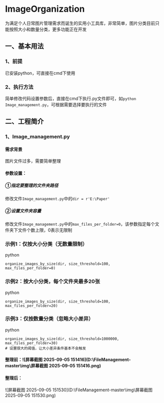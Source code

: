 # ImageOrganization
为满足个人日常图片管理需求而诞生的实用小工具库，非常简单，图片分类目前只能按照大小和数量分类，更多功能正在开发
## 一、基本用法
### 1、前提
已安装python，可直接在cmd下使用
### 2、执行方法
简单修改代码设置参数后，直接在cmd下执行.py文件即可，如`python Image_management.py`，可根据需要选择要执行的文件
## 二、工程简介
### 1、Image_management.py
#### 需求背景
图片文件过多，需要简单整理
#### 参数设置：
##### ①指定要整理的文件夹路径
修改文件`Image_management.py`中的`dir = r'E:\Paper'`
##### ②设置文件夹容量
修改文件`Image_management.py`中的`max_files_per_folder=0`，该参数指定每个文件夹下文件个数上限，0表示无限制

### 示例1：仅按大小分类（无数量限制）

python

```
organize_images_by_size(dir, size_threshold=100, max_files_per_folder=0)
```



### 示例2：按大小分类，每个文件夹最多20张

python

```
organize_images_by_size(dir, size_threshold=100, max_files_per_folder=20)
```



### 示例3：仅按数量分类（忽略大小差异）

python

```
organize_images_by_size(dir, size_threshold=1000000, max_files_per_folder=30)
# 设置很大的阈值，让大小差异条件基本不会触发
```



#### 整理前：![屏幕截图 2025-09-05 151416](D:\FileManagement-master\img\屏幕截图 2025-09-05 151416.png)

#### 整理后：
![屏幕截图 2025-09-05 151530](D:\FileManagement-master\img\屏幕截图 2025-09-05 151530.png)
